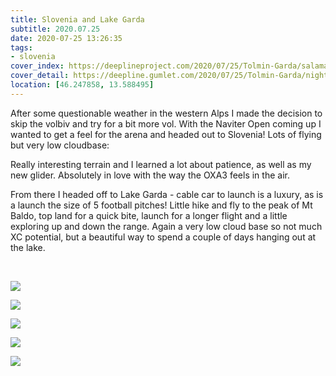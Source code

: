```yaml
---
title: Slovenia and Lake Garda
subtitle: 2020.07.25
date: 2020-07-25 13:26:35
tags:
- slovenia
cover_index: https://deeplineproject.com/2020/07/25/Tolmin-Garda/salamander.jpg
cover_detail: https://deepline.gumlet.com/2020/07/25/Tolmin-Garda/night_church.jpg
location: [46.247858, 13.588495]
---
```


After some questionable weather in the western Alps I made the decision to skip the volbiv and try for a bit more vol. With the Naviter Open coming up I wanted to get a feel for the arena and headed out to Slovenia! Lots of flying but very low cloudbase:

Really interesting terrain and I learned a lot about patience, as well as my new glider. Absolutely in love with the way the OXA3 feels in the air.

From there I headed off to Lake Garda - cable car to launch is a luxury, as is a launch the size of 5 football pitches! Little hike and fly to the peak of Mt Baldo, top land for a quick bite, launch for a longer flight and a little exploring up and down the range. Again a very low cloud base so not much XC potential, but a beautiful way to spend a couple of days hanging out at the lake.

<hl>
<br>

![](https://deeplineproject.com/2020/07/25/Tolmin-Garda/cloud_mountain.jpg?format=auto&width=2000)

![](https://deeplineproject.com/2020/07/25/Tolmin-Garda/kobarid.jpg?format=auto&width=2000)


![](https://deeplineproject.com/2020/07/25/Tolmin-Garda/sunset_garda.jpg?format=auto&width=2000)

![](https://deeplineproject.com/2020/07/25/Tolmin-Garda/garda_flight.jpg?format=auto&width=2000)

![](https://deeplineproject.com/2020/07/25/Tolmin-Garda/garda_landing.jpg?format=auto&width=2000)